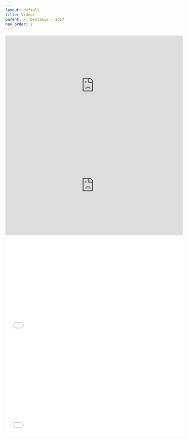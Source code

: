 ```yaml
---
layout: default
title: Vidéos
parent: P. Dentakis - 2017
nav_order: 2
---
```



<!--VIDEO-->

<iframe width="560" height="315" src="https://www.youtube.com/embed/0MvHUmcq1js" title="YouTube video player" frameborder="0" allow="accelerometer; autoplay; clipboard-write; encrypted-media; gyroscope; picture-in-picture" allowfullscreen></iframe>

<iframe width="560" height="315" src="https://www.youtube.com/embed/pxFFB3pm3s4&t=1s" title="YouTube video player" frameborder="0" allow="accelerometer; autoplay; clipboard-write; encrypted-media; gyroscope; picture-in-picture" allowfullscreen></iframe>


<iframe width="560" height="315" src="../assets/videos/den17_video1_aefestival.mp4" title="YouTube video player" frameborder="0" allow="accelerometer; autoplay; clipboard-write; encrypted-media; gyroscope; picture-in-picture" allowfullscreen></iframe>

<iframe width="560" height="315" src="../assets/videos/den17_video2_aefestival.mp4" title="YouTube video player" frameborder="0" allow="accelerometer; autoplay; clipboard-write; encrypted-media; gyroscope; picture-in-picture" allowfullscreen></iframe>
